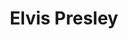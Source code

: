---
title: "Elvis Presley"
summary: "Elvis Presley is the debut studio album by American rock and roll singer Elvis Presley. It was released by RCA Victor, on March 13, 1956, catalog number LPM-1254. The recording sessions took place on January 10 and January 11 at the RCA Victor Studios in Nashville, Tennessee, and on January 30 and January 31 at the RCA Victor studios in New York. Additional material originated from sessions at Sun Studio in Memphis, Tennessee, on July 5, August 19 and September 10, 1954, and on July 11, 1955.The album spent ten weeks at number one on the Billboard Top Pop Albums chart in 1956, the first rock and roll album ever to make it to the top of the charts, and the first million-selling album of that genre. In 2003 and 2012, it was ranked number 56 on Rolling Stone's list of the 500 greatest albums of all time, and at number 332 in a 2020 revised list. Elvis Presley was also one of three Presley albums to receive accolades in the reference book 1001 Albums You Must Hear Before You Die. It was certified gold on November 1, 1966, and platinum on August 8, 2011, by the Recording Industry Association of America.The original 1956 UK release called Rock n' Roll on HMV Catalog Number: CLP 1093 has five different tracks."
image: "elvis-presley.jpg"
apple_music_artist_url: "None"
wikipedia_url: "https://en.wikipedia.org/wiki/Elvis_Presley_(album)"
---